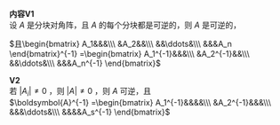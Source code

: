 **内容V1**  
设 $A$ 是分块对角阵，且 $A$ 的每个分块都是可逆的，则 $A$ 是可逆的，  
  
 $且\begin{bmatrix}  
A_1&&&\\\   
&A_2&&\\\   
&&\ddots&\\\   
&&&A_n  
\end{bmatrix}^{-1}  
=\begin{bmatrix}  
A_1^{-1}&&&\\\   
&A_2^{-1}&&\\\   
&&\ddots&\\\   
&&&A_n^{-1}  
\end{bmatrix}$   
  
**V2**  
若 $|A_i|\neq0$ ，则 $|A|\neq0$ ，则 $A$ 可逆，且  
 $\boldsymbol{A}^{-1}  
=\begin{bmatrix}  
A_1^{-1}&&&&\\\   
&A_2^{-1}&&&\\\   
&&&\ddots&\\\   
&&&&A_s^{-1}  
\end{bmatrix}$   
